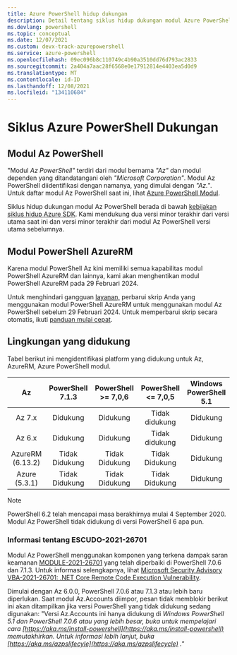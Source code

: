 ```yaml
---
title: Azure PowerShell hidup dukungan
description: Detail tentang siklus hidup dukungan modul Azure PowerShell baru
ms.devlang: powershell
ms.topic: conceptual
ms.date: 12/07/2021
ms.custom: devx-track-azurepowershell
ms.service: azure-powershell
ms.openlocfilehash: 09ec096b8c110749c4b90a3510dd76d793ac2833
ms.sourcegitcommit: 2a404a7aac28f6568e0e17912814e4403ea5d0d9
ms.translationtype: MT
ms.contentlocale: id-ID
ms.lasthandoff: 12/08/2021
ms.locfileid: "134110684"
---
```

# <a name="azure-powershell-support-lifecycle"></a>Siklus Azure PowerShell Dukungan

## <a name="az-powershell-modules"></a>Modul Az PowerShell

"Modul _Az PowerShell"_ terdiri dari modul bernama _"Az"_ dan modul dependen yang ditandatangani oleh _"Microsoft Corporation"_. Modul Az PowerShell diidentifikasi dengan namanya, yang dimulai dengan _"Az."_. Untuk daftar modul Az PowerShell saat ini, lihat [Azure PowerShell Modul](https://github.com/Azure/azure-powershell/blob/master/documentation/azure-powershell-modules.md).

Siklus hidup dukungan modul Az PowerShell berada di bawah [kebijakan siklus hidup Azure SDK](https://support.microsoft.com/help/18486). Kami mendukung dua versi minor terakhir dari versi utama saat ini dan versi minor terakhir dari modul Az PowerShell versi utama sebelumnya.

## <a name="azurerm-powershell-modules"></a>Modul PowerShell AzureRM

Karena modul PowerShell Az kini memiliki semua kapabilitas modul PowerShell AzureRM dan lainnya, kami akan menghentikan modul PowerShell AzureRM pada 29 Februari 2024.

Untuk menghindari gangguan [layanan,](https://aka.ms/azpsmigrate) perbarui skrip Anda yang menggunakan modul PowerShell AzureRM untuk menggunakan modul Az PowerShell sebelum 29 Februari 2024. Untuk memperbarui skrip secara otomatis, ikuti [panduan mulai cepat](/powershell/azure/quickstart-migrate-azurerm-to-az-automatically).

## <a name="supported-environments"></a>Lingkungan yang didukung

Tabel berikut ini mengidentifikasi platform yang didukung untuk Az, AzureRM, Azure PowerShell modul.

|        Az        | PowerShell <br/> 7.1.3 | PowerShell <br/> >= 7,0,6 | PowerShell <br/> <= 7,0,5 | Windows PowerShell <br/> 5.1 |
| :--------------: | :--------------------: | :-----------------------: | :-----------------------: | :--------------------------: |
|      Az 7.x      |       Didukung        |         Didukung         |       Tidak didukung       |          Didukung           |
|      Az 6.x      |       Didukung        |         Didukung         |       Tidak didukung       |          Didukung           |
| AzureRM (6.13.2) |     Tidak Didukung      |       Tidak Didukung       |       Tidak Didukung       |          Didukung           |
|  Azure (5.3.1)   |     Tidak Didukung      |       Tidak Didukung       |       Tidak Didukung       |          Didukung           |

> [!NOTE]
> PowerShell 6.2 telah mencapai masa berakhirnya mulai 4 September 2020. Modul Az PowerShell tidak didukung di versi PowerShell 6 apa pun.

### <a name="information-about-cve-2021-26701"></a>Informasi tentang ESCUDO-2021-26701

Modul Az PowerShell menggunakan komponen yang terkena dampak saran keamanan [MODULE-2021-26701](https://msrc.microsoft.com/update-guide/vulnerability/CVE-2021-26701) yang telah diperbaiki di PowerShell 7.0.6 dan 7.1.3. Untuk informasi selengkapnya, lihat [Microsoft Security Advisory VBA-2021-26701: .NET Core Remote Code Execution Vulnerability](https://github.com/PowerShell/Announcements/issues/23).

Dimulai dengan Az 6.0.0, PowerShell 7.0.6 atau 7.1.3 atau lebih baru diperlukan. Saat modul Az.Accounts diimpor, pesan tidak memblokir berikut ini akan ditampilkan jika versi PowerShell yang tidak didukung sedang digunakan: "Versi Az.Accounts ini hanya didukung di _Windows PowerShell 5.1 dan PowerShell 7.0.6 atau yang lebih besar, buka untuk mempelajari cara [https://aka.ms/install-powershell](https://aka.ms/install-powershell) memutakhirkan. Untuk informasi lebih lanjut, buka [https://aka.ms/azpslifecyle](https://aka.ms/azpslifecycle) ."_
